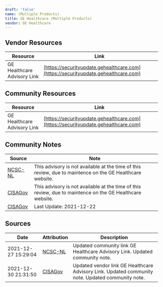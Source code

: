 ```yaml
---
draft: 'false'
name: (Multiple Products)
title: GE Healthcare (Multiple Products)
vendor: GE Healthcare
---
```


## Vendor Resources
| Resource | Link |
| --- | --- |
| GE Healthcare Advisory Link | [https://securityupdate.gehealthcare.com](https://securityupdate.gehealthcare.com) |

## Community Resources
| Resource | Link |
| --- | --- |
| GE Healthcare Advisory Link | [https://securityupdate.gehealthcare.com](https://securityupdate.gehealthcare.com) |

## Community Notes
| Source | Note |
| --- | --- |
| [NCSC-NL](https://github.com/NCSC-NL/log4shell/blob/main/software/README.md) | This advisory is not available at the time of this review, due to maintence on the GE Healthcare website. |
| [CISAGov](https://raw.githubusercontent.com/cisagov/log4j-affected-db/develop/README.md) | This advisory is not available at the time of this review, due to maintence on the GE Healthcare website. |
| [CISAGov](https://raw.githubusercontent.com/cisagov/log4j-affected-db/develop/README.md) | Last Update: 2021-12-22 |

## Sources
| Date | Attribution | Description |
| --- | --- | --- |
| 2021-12-27 15:29:04 | [NCSC-NL](https://github.com/NCSC-NL/log4shell/blob/main/software/README.md) | Updated community link GE Healthcare Advisory Link. Updated community note.  |
| 2021-12-30 21:31:50 | [CISAGov](https://raw.githubusercontent.com/cisagov/log4j-affected-db/develop/README.md) | Updated vendor link GE Healthcare Advisory Link. Updated community note. Updated community note.  |
